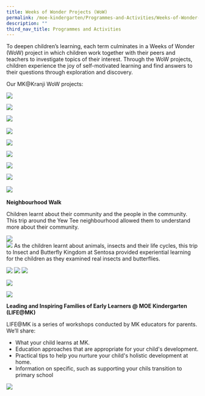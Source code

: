 ```yaml
---
title: Weeks of Wonder Projects (WoW)
permalink: /moe-kindergarten/Programmes-and-Activities/Weeks-of-Wonder-Projects-WoW/
description: ""
third_nav_title: Programmes and Activities
---
```

To deepen children’s learning, each term culminates in a Weeks of Wonder (WoW) project in which children work together with their peers and teachers to investigate topics of their interest. Through the WoW projects, children experience the joy of self-motivated learning and find answers to their questions through exploration and discovery. 

  

Our MK@Kranji WoW projects:

![](/images/MOE%20Kindergarten/Programmes%20and%20Activities/Weeks%20of%20Wonder%20Projects%20(WoW)/W1.png)

  
![](/images/MOE%20Kindergarten/Programmes%20and%20Activities/Weeks%20of%20Wonder%20Projects%20(WoW)/W2.png)
  
![](/images/MOE%20Kindergarten/Programmes%20and%20Activities/Weeks%20of%20Wonder%20Projects%20(WoW)/W3.png)        
  
![](/images/MOE%20Kindergarten/Programmes%20and%20Activities/Weeks%20of%20Wonder%20Projects%20(WoW)/W4.png)

![](/images/MOE%20Kindergarten/Programmes%20and%20Activities/Weeks%20of%20Wonder%20Projects%20(WoW)/W5.png)

![](/images/MOE%20Kindergarten/Programmes%20and%20Activities/Weeks%20of%20Wonder%20Projects%20(WoW)/W6.png) 

![](/images/MOE%20Kindergarten/Programmes%20and%20Activities/Weeks%20of%20Wonder%20Projects%20(WoW)/W7.png)

![](/images/MOE%20Kindergarten/Programmes%20and%20Activities/Weeks%20of%20Wonder%20Projects%20(WoW)/W8.png)               
  
![](/images/MOE%20Kindergarten/Programmes%20and%20Activities/Weeks%20of%20Wonder%20Projects%20(WoW)/W9.png) 


**Neighbourhood Walk**  

Children learnt about their community and the people in the community. This trip around the Yew Tee neighbourhood allowed them to understand more about their community. 

![](/images/MOE%20Kindergarten/Programmes%20and%20Activities/Weeks%20of%20Wonder%20Projects%20(WoW)/W10.png)	
![](/images/MOE%20Kindergarten/Programmes%20and%20Activities/Weeks%20of%20Wonder%20Projects%20(WoW)/W11.png)
As the children learnt about animals, insects and their life cycles, this trip to Insect and Butterfly Kingdom at Sentosa provided experiential learning for the children as they examined real insects and butterflies.

![](/images/MOE%20Kindergarten/Programmes%20and%20Activities/Weeks%20of%20Wonder%20Projects%20(WoW)/W12.png)
![](/images/MOE%20Kindergarten/Programmes%20and%20Activities/Weeks%20of%20Wonder%20Projects%20(WoW)/W13.png)
![](/images/MOE%20Kindergarten/Programmes%20and%20Activities/Weeks%20of%20Wonder%20Projects%20(WoW)/W14.png)

![](/images/MOE%20Kindergarten/Programmes%20and%20Activities/Weeks%20of%20Wonder%20Projects%20(WoW)/W15.png)

![](/images/MOE%20Kindergarten/Programmes%20and%20Activities/Weeks%20of%20Wonder%20Projects%20(WoW)/W16.png)


**Leading and Inspiring Families of Early Learners @ MOE Kindergarten (LIFE@MK)**  

LIFE@MK is a series of workshops conducted by MK educators for parents. We’ll share:  

*   What your child learns at MK.
*   Education approaches that are appropriate for your child's development.
*   Practical tips to help you nurture your child's holistic development at home.
*   Information on specific, such as supporting your chils transition to primary school

![](/images/MOE%20Kindergarten/Programmes%20and%20Activities/Weeks%20of%20Wonder%20Projects%20(WoW)/W17.png)